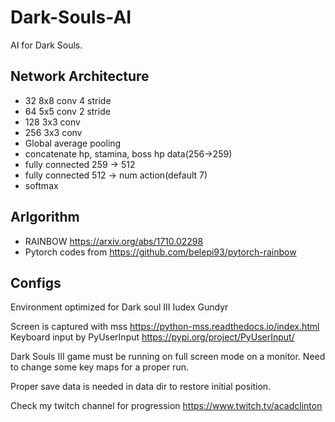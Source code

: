 # Dark-Souls-AI

AI for Dark Souls.

## Network Architecture
- 32 8x8 conv 4 stride
- 64 5x5 conv 2 stride
- 128 3x3 conv
- 256 3x3 conv
- Global average pooling
- concatenate hp, stamina, boss hp data(256->259)
- fully connected 259 -> 512
- fully connected 512 -> num action(default 7)
- softmax


## Arlgorithm
- RAINBOW <https://arxiv.org/abs/1710.02298>
- Pytorch codes from <https://github.com/belepi93/pytorch-rainbow>


## Configs
Environment optimized for Dark soul III Iudex  Gundyr

Screen is captured with mss <https://python-mss.readthedocs.io/index.html>
Keyboard input by PyUserInput <https://pypi.org/project/PyUserInput/>

Dark Souls III game must be running on full screen mode on a monitor.
Need to change some key maps for a proper run.

Proper save data is needed in data dir to restore initial position.

Check my twitch channel for progression <https://www.twitch.tv/acadclinton>
